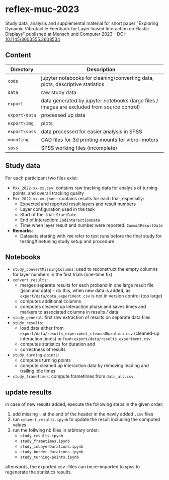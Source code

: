 # reflex-muc-2023

Study data, analysis and supplemental material for short paper "Exploring Dynamic Vibrotactile Feedback for Layer-based Interaction on Elastic Displays" published at Mensch und Computer 2023 - DOI: [10.1145/3603555.3608534](https://doi.org/10.1145/3603555.3608534)

## Content

| Directory     | Description                                                                                 |
| ------------- | ------------------------------------------------------------------------------------------- |
| `code`        | jupyter notebooks for cleaning/converting data, plots, descriptive statistics               |
| `data`        | raw study data                                                                              |
| `export`      | data generated by jupyter notebooks (large files / images are excluded from source control) |
| `export\data` | processed up data                                                                           |
| `export\img`  | plots                                                                                       |
| `export\spss` | data processed for easier analysis in SPSS                                                  |
| `mounting`    | CAD files for 3d printing mounts for vibro-motors                                           |
| `spss`        | SPSS working files (incomplete)                                                             |

## Study data

For each participant two files exist:

* `Pxx_2022-xx-xx.csv`: contains raw tracking data for analysis of turning points, and overall tracking quality
* `Pxx_2022-xx-xx.json` : contains results for each trial, especially:
  * Expected and reported result layers and result numbers
  * Layer configuration used in the task
  * Start of the Trial: `StartDate`
  * End of Interaction: `EndInteractionDate`
  * Time when layer result and number were reported: `CommitResultDate`
* __Remarks__:
  * Datasets starting with `P00` refer to test runs before the final study for testing/finetuning study setup and procedure

## Notebooks

* `study_convertMissingColumns`: used to reconstruct the empty columns for layer numbers in the first trials (one-time fix)
* `convert_results`:
  * merges separate results for each proband in one large result file (json and data) - do this, when new data is added, as `export/data/data_experiment.csv` is not in version control (too large)
  * computes additional columns
  * computes cleaned up interaction phase and saves times and markers to associated columns in results / data
* `study_general`: first raw extraction of results on separate data files
* `study_results`:
  * load data either from `export/data/results_experiment_cleanedDuration.csv` (cleaned-up interaction times) or from `export/data/results_experiment.csv`
  * computes statistics for duration and
  * correctness of results
* `study_turning-points`:
  * computes turning points
  * compute cleaned up interaction data by removing leading and trailing idle times
* `study_frametimes`: compute frametimes from `data_all.csv`

## update results

in case of new results added, execute the following steps in the given order:

1. add missing `;` at the end of the header in the newly added `.csv` files
2. run `convert_results.ipynb` to update the result including the computed values
3. run the follwing nb files in arbitrary order:
   * `study_results.ipynb`
   * `study_frametimes.ipynb`
   * `study_inLayerDurations.ipynb`
   * `study_border-durations.ipynb`
   * `study_turning-points.ipynb`

afterwards, the exported csv -files can be re-imported to spss to regenerate the statistics results.
